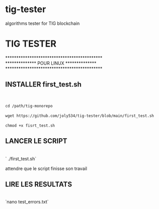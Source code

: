 # tig-tester
algorithms tester for TIG blockchain 
<H1>TIG TESTER</H1>
********************************************<br/>
************** POUR LINUX **************<br/>
********************************************<br/>
<h2>INSTALLER first_test.sh</h2><br/>

`cd /path/tig-monorepo`<br/><br/>
`wget https://github.com/joly534/tig-tester/blob/main/first_test.sh`<br/><br/>
`chmod +x fisrt_test.sh`<br/>

<h2>LANCER LE SCRIPT</h2><br/>
` ./first_test.sh`

attendre que le script finisse son travail

<h2>LIRE LES RESULTATS</h2><br/>
`nano test_errors.txt`
